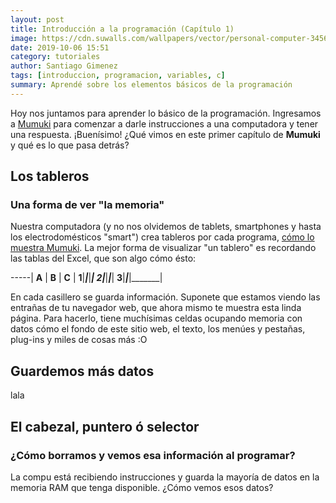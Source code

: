 ```yaml
---
layout: post
title: Introducción a la programación (Capítulo 1)
image: https://cdn.suwalls.com/wallpapers/vector/personal-computer-34562-1920x1200.jpg
date: 2019-10-06 15:51
category: tutoriales
author: Santiago Gimenez
tags: [introduccion, programacion, variables, c]
summary: Aprendé sobre los elementos básicos de la programación
---
```


Hoy nos juntamos para aprender lo básico de la programación. Ingresamos a [Mumuki](https://mumuki.io/central) para comenzar a darle instrucciones a una computadora y tener una respuesta. ¡Buenísimo! ¿Qué vimos en este primer capítulo de **Mumuki** y qué es lo que pasa detrás?

## Los tableros
### Una forma de ver "la memoria"

Nuestra computadora (y no nos olvidemos de tablets, smartphones y hasta los electrodomésticos "smart") crea tableros por cada programa, [cómo lo muestra Mumuki](https://mumuki.io/central/exercises/259-fundamentos-primeros-programas-el-tablero). La mejor forma de visualizar "un tablero" es recordando las tablas del Excel, que son algo cómo ésto:

-----| **A** | **B** | **C** |
**1**|_______|_______|_______|
**2**|_______|_______|_______|
**3**|_______|_______|_______|

En cada casillero se guarda información. Suponete que estamos viendo las entrañas de tu navegador web, que ahora mismo te muestra esta linda página. Para hacerlo, tiene muchísimas celdas ocupando memoria con datos cómo el fondo de este sitio web, el texto, los menúes y pestañas, plug-ins y miles de cosas más :O

## Guardemos más datos

lala

## El cabezal, puntero ó selector
### ¿Cómo borramos y vemos esa información al programar?

La compu está recibiendo instrucciones y guarda la mayoría de datos en la memoria RAM que tenga disponible. ¿Cómo vemos esos datos?